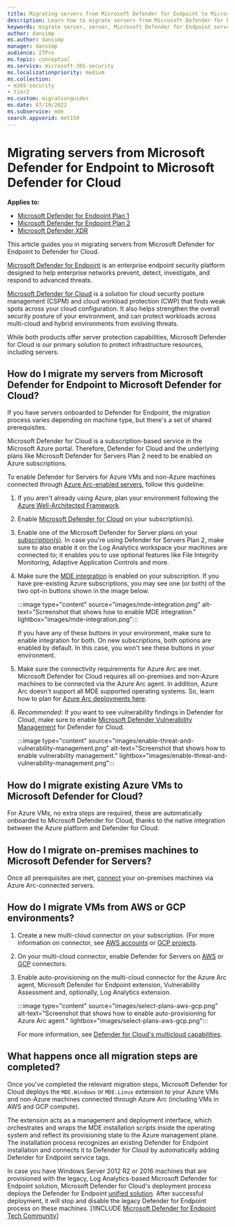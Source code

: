 ```yaml
---
title: Migrating servers from Microsoft Defender for Endpoint to Microsoft Defender for Cloud
description: Learn how to migrate servers from Microsoft Defender for Endpoint to Microsoft Defender for Cloud.
keywords: migrate server, server, Microsoft Defender for Endpoint server, Microsoft Defender for Cloud, MDE, azure, azure cloud, CSPM, CWP, cloud workload protection, threat protection, advanced threat protection, Microsoft Azure, multi-cloud connector
author: dansimp
ms.author: dansimp
manager: dansimp
audience: ITPro
ms.topic: conceptual
ms.service: microsoft-365-security
ms.localizationpriority: medium
ms.collection: 
- m365-security
- tier2
ms.custom: migrationguides
ms.date: 07/19/2022
ms.subservice: mde
search.appverid: met150
---
```


# Migrating servers from Microsoft Defender for Endpoint to Microsoft Defender for Cloud

**Applies to:**

- [Microsoft Defender for Endpoint Plan 1](https://go.microsoft.com/fwlink/p/?linkid=2154037)
- [Microsoft Defender for Endpoint Plan 2](https://go.microsoft.com/fwlink/p/?linkid=2154037)
- [Microsoft Defender XDR](https://go.microsoft.com/fwlink/?linkid=2118804)

This article guides you in migrating servers from Microsoft Defender for Endpoint to Defender for Cloud.

[Microsoft Defender for Endpoint](https://www.microsoft.com/security/business/endpoint-security/microsoft-defender-endpoint) is an enterprise endpoint security platform designed to help enterprise networks prevent, detect, investigate, and respond to advanced threats.

[Microsoft Defender for Cloud](https://azure.microsoft.com/services/defender-for-cloud/) is a solution for cloud security posture management (CSPM) and cloud workload protection (CWP) that finds weak spots across your cloud configuration. It also helps strengthen the overall security posture of your environment, and can protect workloads across multi-cloud and hybrid environments from evolving threats.

While both products offer server protection capabilities, Microsoft Defender for Cloud is our primary solution to protect infrastructure resources, including servers. 

## How do I migrate my servers from Microsoft Defender for Endpoint to Microsoft Defender for Cloud?

If you have servers onboarded to Defender for Endpoint, the migration process varies depending on machine type, but there's a set of shared prerequisites. 

Microsoft Defender for Cloud is a subscription-based service in the Microsoft Azure portal. Therefore, Defender for Cloud and the underlying plans like Microsoft Defender for Servers Plan 2 need to be enabled on Azure subscriptions.

To enable Defender for Servers for Azure VMs and non-Azure machines connected through [Azure Arc-enabled servers](/azure/azure-arc/servers/overview), follow this guideline:

1. If you aren't already using Azure, plan your environment following the [Azure Well-Architected Framework](/azure/architecture/framework/).

2. Enable [Microsoft Defender for Cloud](/azure/defender-for-cloud/get-started) on your subscription(s).

3. Enable one of the Microsoft Defender for Server plans on your [subscription(s)](/azure/defender-for-cloud/enable-enhanced-security). In case you're using Defender for Servers Plan 2, make sure to also enable it on the Log Analytics workspace your machines are connected to; it enables you to use optional features like File Integrity Monitoring, Adaptive Application Controls and more.

4. Make sure the [MDE integration](/azure/defender-for-cloud/integration-defender-for-endpoint?tabs=windows) is enabled on your subscription. If you have pre-existing Azure subscriptions, you may see one (or both) of the two opt-in buttons shown in the image below.

     :::image type="content" source="images/mde-integration.png" alt-text="Screenshot that shows how to enable MDE integration." lightbox="images/mde-integration.png":::

   If you have any of these buttons in your environment, make sure to enable integration for both. On new subscriptions, both options are enabled by default. In this case, you won't see these buttons in your environment.

5. Make sure the connectivity requirements for Azure Arc are met. Microsoft Defender for Cloud requires all on-premises and non-Azure machines to be connected via the Azure Arc agent. In addition, Azure Arc doesn't support all MDE supported operating systems. So, learn how to plan for [Azure Arc deployments here](/azure/azure-arc/servers/plan-at-scale-deployment).

6. *Recommended:* If you want to see vulnerability findings in Defender for Cloud, make sure to enable [Microsoft Defender Vulnerability Management](/azure/defender-for-cloud/enable-data-collection?tabs=autoprovision-va) for Defender for Cloud.

   :::image type="content" source="images/enable-threat-and-vulnerability-management.png" alt-text="Screenshot that shows how to enable vulnerability management." lightbox="images/enable-threat-and-vulnerability-management.png"::: 

## How do I migrate existing Azure VMs to Microsoft Defender for Cloud?

For Azure VMs, no extra steps are required, these are automatically onboarded to Microsoft Defender for Cloud, thanks to the native integration between the Azure platform and Defender for Cloud.

## How do I migrate on-premises machines to Microsoft Defender for Servers?

Once all prerequisites are met, [connect](/azure/defender-for-cloud/quickstart-onboard-machines?pivots=azure-arc) your on-premises machines via Azure Arc-connected servers.

## How do I migrate VMs from AWS or GCP environments?

1. Create a new multi-cloud connector on your subscription. (For more information on connector, see [AWS accounts](/azure/defender-for-cloud/quickstart-onboard-aws?pivots=env-settings) or [GCP projects](/azure/defender-for-cloud/quickstart-onboard-gcp?pivots=env-settings).

2. On your multi-cloud connector, enable Defender for Servers on [AWS](/azure/defender-for-cloud/quickstart-onboard-aws?pivots=env-settings#prerequisites) or [GCP](/azure/defender-for-cloud/quickstart-onboard-gcp?pivots=env-settings#configure-the-servers-plan) connectors.

3. Enable auto-provisioning on the multi-cloud connector for the Azure Arc agent, Microsoft Defender for Endpoint extension, Vulnerability Assessment and, optionally, Log Analytics extension.

     :::image type="content" source="images/select-plans-aws-gcp.png" alt-text="Screenshot that shows how to enable auto-provisioning for Azure Arc agent." lightbox="images/select-plans-aws-gcp.png":::

   For more information, see [Defender for Cloud's multicloud capabilities](https://aka.ms/mdcmc).

## What happens once all migration steps are completed?

Once you've completed the relevant migration steps, Microsoft Defender for Cloud deploys the `MDE.Windows` or `MDE.Linux` extension to your Azure VMs and non-Azure machines connected through Azure Arc (including VMs in AWS and GCP compute).

The extension acts as a management and deployment interface, which orchestrates and wraps the MDE installation scripts inside the operating system and reflect its provisioning state to the Azure management plane. The installation process recognizes an existing Defender for Endpoint installation and connects it to Defender for Cloud by automatically adding Defender for Endpoint service tags.

In case you have Windows Server 2012 R2 or 2016 machines that are provisioned with the legacy, Log Analytics-based Microsoft Defender for Endpoint solution, Microsoft Defender for Cloud's deployment process deploys the Defender for Endpoint [unified solution](configure-server-endpoints.md#new-windows-server-2012-r2-and-2016-functionality-in-the-modern-unified-solution). After successful deployment, it will stop and disable the legacy Defender for Endpoint process on these machines.
[!INCLUDE [Microsoft Defender for Endpoint Tech Community](../../includes/defender-mde-techcommunity.md)]
